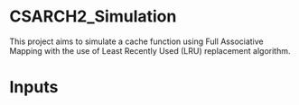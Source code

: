 # CSARCH2_Simulation

This project aims to simulate a cache function using Full Associative Mapping 
with the use of Least Recently Used (LRU) replacement algorithm.

# Inputs
